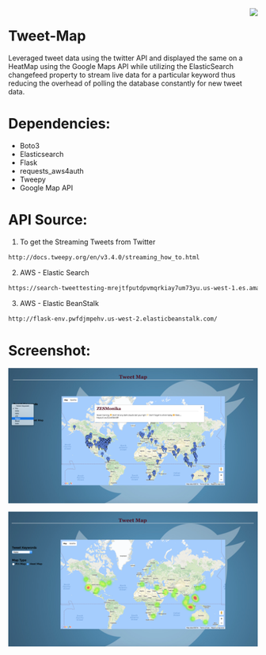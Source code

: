 <img src = "http://www.techspot.com/images2/downloads/topdownload/2014/05/twitter.jpg" align = "right">

# Tweet-Map
Leveraged tweet data using the twitter API and displayed the same on a HeatMap using the Google Maps API while utilizing the ElasticSearch changefeed property to stream live data for a particular keyword thus reducing the overhead of polling the database constantly for new tweet data.


Dependencies:
=======
* Boto3
* Elasticsearch
* Flask
* requests_aws4auth
* Tweepy
* Google Map API


API Source:
=======
1) To get the Streaming Tweets from Twitter
```bash
http://docs.tweepy.org/en/v3.4.0/streaming_how_to.html
```

2) AWS - Elastic Search
```bash
https://search-tweettesting-mrejtfputdpvmqrkiay7um73yu.us-west-1.es.amazonaws.com/twitter/_search
```

3) AWS - Elastic BeanStalk
```bash
http://flask-env.pwfdjmpehv.us-west-2.elasticbeanstalk.com/
```


Screenshot:
=======

![Alt text](https://github.com/Vignesh6v/Tweet-Map/blob/master/static/Screenshot.png "Screen-shot")

![Alt text](https://github.com/Vignesh6v/Tweet-Map/blob/master/static/Screenshot-Heatmap.png "Screen-shot")



